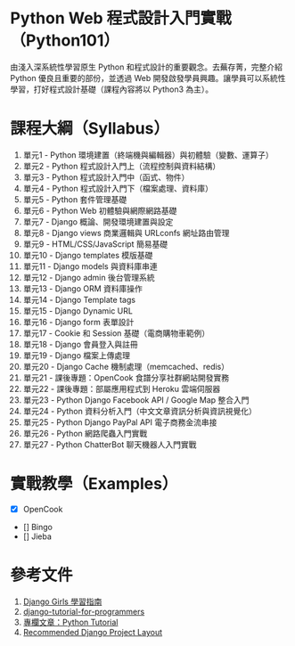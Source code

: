 # Python Web 程式設計入門實戰（Python101）
由淺入深系統性學習原生 Python 和程式設計的重要觀念。去蕪存菁，完整介紹 Python 優良且重要的部份，並透過 Web 開發啟發學員興趣。讓學員可以系統性學習，打好程式設計基礎（課程內容將以 Python3 為主）。

# 課程大綱（Syllabus）
1. 單元1 - Python 環境建置（終端機與編輯器）與初體驗（變數、運算子）
2. 單元2 - Python 程式設計入門上（流程控制與資料結構）
3. 單元3 - Python 程式設計入門中（函式、物件）
4. 單元4 - Python 程式設計入門下（檔案處理、資料庫）
5. 單元5 - Python 套件管理基礎
6. 單元6 - Python Web 初體驗與網際網路基礎
7. 單元7 - Django 概論、開發環境建置與設定
8. 單元8 - Django views 商業邏輯與 URLconfs 網址路由管理
9. 單元9 - HTML/CSS/JavaScript 簡易基礎
10. 單元10 - Django templates 模版基礎
11. 單元11 - Django models 與資料庫串連
12. 單元12 - Django admin 後台管理系統
13. 單元13 - Django ORM 資料庫操作
14. 單元14 - Django Template tags 
15. 單元15 - Django Dynamic URL
15. 單元16 - Django form 表單設計
16. 單元17 - Cookie 和 Session 基礎（電商購物車範例）
18. 單元18 - Django 會員登入與註冊
19. 單元19 - Django 檔案上傳處理
20. 單元20 - Django Cache 機制處理（memcached、redis）
21. 單元21 - 課後專題：OpenCook 食譜分享社群網站開發實務
22. 單元22 - 課後專題：部屬應用程式到 Heroku 雲端伺服器
23. 單元23 - Python Django Facebook API / Google Map 整合入門
24. 單元24 - Python 資料分析入門（中文文章資訊分析與資訊視覺化）
25. 單元25 - Python Django PayPal API 電子商務金流串接
26. 單元26 - Python 網路爬蟲入門實戰
27. 單元27 - Python ChatterBot 聊天機器人入門實戰

# 實戰教學（Examples）
- [X] OpenCook
- [] Bingo
- [] Jieba

# 參考文件
1. [Django Girls 學習指南](https://www.gitbook.com/book/djangogirlstaipei/django-girls-taipei-tutorial/details)
2. [django-tutorial-for-programmers](https://github.com/uranusjr/django-tutorial-for-programmers)
3. [專欄文章：Python Tutorial](http://openhome.cc/Gossip/CodeData/PythonTutorial/index.html)
4. [Recommended Django Project Layout](http://www.revsys.com/blog/2014/nov/21/recommended-django-project-layout/)